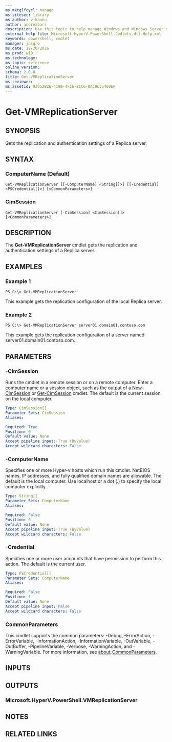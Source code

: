 ```yaml
---
ms.mktglfcycl: manage
ms.sitesec: library
ms.author: v-kaunu
author: andreabarr
description: Use this topic to help manage Windows and Windows Server technologies with Windows PowerShell.
external help file: Microsoft.HyperV.PowerShell.Cmdlets.dll-Help.xml
keywords: powershell, cmdlet
manager: jasgro
ms.date: 12/20/2016
ms.prod: w10
ms.technology: 
ms.topic: reference
online version: 
schema: 2.0.0
title: Get-VMReplicationServer
ms.reviewer:
ms.assetid: 93652B26-419B-4FC6-81C6-0AC9C35460EF
---
```


# Get-VMReplicationServer

## SYNOPSIS
Gets the replication and authentication settings of a Replica server.

## SYNTAX

### ComputerName (Default)
```
Get-VMReplicationServer [[-ComputerName] <String[]>] [[-Credential] <PSCredential[]>] [<CommonParameters>]
```

### CimSession
```
Get-VMReplicationServer [-CimSession] <CimSession[]> [<CommonParameters>]
```

## DESCRIPTION
The **Get-VMReplicationServer** cmdlet gets the replication and authentication settings of a Replica server.

## EXAMPLES

### Example 1
```
PS C:\> Get-VMReplicationServer
```

This example gets the replication configuration of the local Replica server.

### Example 2
```
PS C:\> Get-VMReplicationServer server01.domain01.contoso.com
```

This example gets the replication configuration of a server named server01.domain01.contoso.com.

## PARAMETERS

### -CimSession
Runs the cmdlet in a remote session or on a remote computer.
Enter a computer name or a session object, such as the output of a [New-CimSession](http://go.microsoft.com/fwlink/p/?LinkId=227967) or [Get-CimSession](http://go.microsoft.com/fwlink/p/?LinkId=227966) cmdlet.
The default is the current session on the local computer.

```yaml
Type: CimSession[]
Parameter Sets: CimSession
Aliases: 

Required: True
Position: 0
Default value: None
Accept pipeline input: True (ByValue)
Accept wildcard characters: False
```

### -ComputerName
Specifies one or more Hyper-v hosts which run this cmdlet.
NetBIOS names, IP addresses, and fully qualified domain names are allowable.
The default is the local computer.
Use localhost or a dot (.) to specify the local computer explicitly.

```yaml
Type: String[]
Parameter Sets: ComputerName
Aliases: 

Required: False
Position: 0
Default value: None
Accept pipeline input: True (ByValue)
Accept wildcard characters: False
```

### -Credential
Specifies one or more user accounts that have permission to perform this action.
The default is the current user.

```yaml
Type: PSCredential[]
Parameter Sets: ComputerName
Aliases: 

Required: False
Position: 1
Default value: None
Accept pipeline input: False
Accept wildcard characters: False
```

### CommonParameters
This cmdlet supports the common parameters: -Debug, -ErrorAction, -ErrorVariable, -InformationAction, -InformationVariable, -OutVariable, -OutBuffer, -PipelineVariable, -Verbose, -WarningAction, and -WarningVariable. For more information, see [about_CommonParameters](http://go.microsoft.com/fwlink/?LinkID=113216).

## INPUTS

## OUTPUTS

### Microsoft.HyperV.PowerShell.VMReplicationServer

## NOTES

## RELATED LINKS

